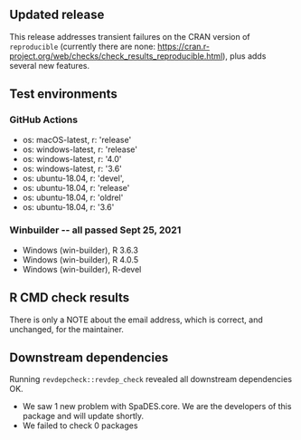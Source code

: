 ## Updated release

This release addresses transient failures on the CRAN version of `reproducible` (currently there are none: https://cran.r-project.org/web/checks/check_results_reproducible.html), plus adds several new features.

## Test environments

### GitHub Actions
- os: macOS-latest,   r: 'release'
- os: windows-latest, r: 'release'
- os: windows-latest, r: '4.0'
- os: windows-latest, r: '3.6'
- os: ubuntu-18.04,   r: 'devel', 
- os: ubuntu-18.04,   r: 'release'
- os: ubuntu-18.04,   r: 'oldrel'
- os: ubuntu-18.04,   r: '3.6'
          
### Winbuilder -- all passed Sept 25, 2021
* Windows                 (win-builder), R 3.6.3
* Windows                 (win-builder), R 4.0.5
* Windows                 (win-builder), R-devel

## R CMD check results

There is only a NOTE about the email address, which is correct, and unchanged, for the maintainer.

## Downstream dependencies

Running `revdepcheck::revdep_check` revealed all downstream dependencies OK. 

 * We saw 1 new problem with SpaDES.core. We are the developers of this package and will update shortly.
 * We failed to check 0 packages

